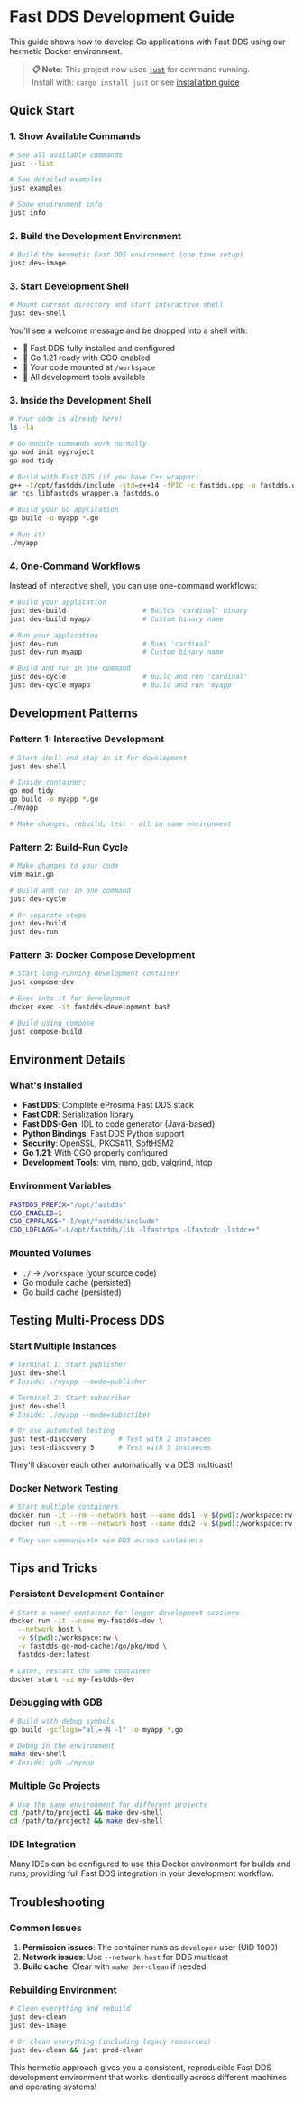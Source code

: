 # Fast DDS Development Guide

This guide shows how to develop Go applications with Fast DDS using our hermetic Docker environment.

> **📋 Note**: This project now uses [`just`](https://github.com/casey/just) for command running.  
> Install with: `cargo install just` or see [installation guide](https://github.com/casey/just#installation)

## Quick Start

### 1. Show Available Commands
```bash
# See all available commands
just --list

# See detailed examples  
just examples

# Show environment info
just info
```

### 2. Build the Development Environment
```bash
# Build the hermetic Fast DDS environment (one time setup)
just dev-image
```

### 3. Start Development Shell
```bash
# Mount current directory and start interactive shell
just dev-shell
```

You'll see a welcome message and be dropped into a shell with:
- 🚀 Fast DDS fully installed and configured
- 🐹 Go 1.21 ready with CGO enabled  
- 📁 Your code mounted at `/workspace`
- 🔧 All development tools available

### 3. Inside the Development Shell
```bash
# Your code is already here!
ls -la

# Go module commands work normally
go mod init myproject
go mod tidy

# Build with Fast DDS (if you have C++ wrapper)
g++ -I/opt/fastdds/include -std=c++14 -fPIC -c fastdds.cpp -o fastdds.o
ar rcs libfastdds_wrapper.a fastdds.o

# Build your Go application
go build -o myapp *.go

# Run it!
./myapp
```

### 4. One-Command Workflows

Instead of interactive shell, you can use one-command workflows:

```bash
# Build your application
just dev-build                   # Builds 'cardinal' binary
just dev-build myapp             # Custom binary name

# Run your application  
just dev-run                     # Runs 'cardinal'
just dev-run myapp               # Custom binary name

# Build and run in one command
just dev-cycle                   # Build and run 'cardinal'
just dev-cycle myapp             # Build and run 'myapp'
```

## Development Patterns

### Pattern 1: Interactive Development
```bash
# Start shell and stay in it for development
just dev-shell

# Inside container:
go mod tidy
go build -o myapp *.go
./myapp

# Make changes, rebuild, test - all in same environment
```

### Pattern 2: Build-Run Cycle
```bash
# Make changes to your code
vim main.go

# Build and run in one command
just dev-cycle

# Or separate steps
just dev-build
just dev-run
```

### Pattern 3: Docker Compose Development
```bash
# Start long-running development container
just compose-dev

# Exec into it for development
docker exec -it fastdds-development bash

# Build using compose
just compose-build
```

## Environment Details

### What's Installed
- **Fast DDS**: Complete eProsima Fast DDS stack
- **Fast CDR**: Serialization library
- **Fast DDS-Gen**: IDL to code generator (Java-based)
- **Python Bindings**: Fast DDS Python support
- **Security**: OpenSSL, PKCS#11, SoftHSM2
- **Go 1.21**: With CGO properly configured
- **Development Tools**: vim, nano, gdb, valgrind, htop

### Environment Variables
```bash
FASTDDS_PREFIX="/opt/fastdds"
CGO_ENABLED=1
CGO_CPPFLAGS="-I/opt/fastdds/include"  
CGO_LDFLAGS="-L/opt/fastdds/lib -lfastrtps -lfastcdr -lstdc++"
```

### Mounted Volumes
- `./` → `/workspace` (your source code)
- Go module cache (persisted)
- Go build cache (persisted)

## Testing Multi-Process DDS

### Start Multiple Instances
```bash
# Terminal 1: Start publisher
just dev-shell
# Inside: ./myapp --mode=publisher

# Terminal 2: Start subscriber  
just dev-shell
# Inside: ./myapp --mode=subscriber

# Or use automated testing
just test-discovery        # Test with 2 instances
just test-discovery 5      # Test with 5 instances
```

They'll discover each other automatically via DDS multicast!

### Docker Network Testing
```bash
# Start multiple containers
docker run -it --rm --network host --name dds1 -v $(pwd):/workspace:rw fastdds-dev:latest
docker run -it --rm --network host --name dds2 -v $(pwd):/workspace:rw fastdds-dev:latest

# They can communicate via DDS across containers
```

## Tips and Tricks

### Persistent Development Container
```bash
# Start a named container for longer development sessions
docker run -it --name my-fastdds-dev \
  --network host \
  -v $(pwd):/workspace:rw \
  -v fastdds-go-mod-cache:/go/pkg/mod \
  fastdds-dev:latest

# Later, restart the same container
docker start -ai my-fastdds-dev
```

### Debugging with GDB
```bash
# Build with debug symbols
go build -gcflags="all=-N -l" -o myapp *.go

# Debug in the environment
make dev-shell
# Inside: gdb ./myapp
```

### Multiple Go Projects
```bash
# Use the same environment for different projects
cd /path/to/project1 && make dev-shell
cd /path/to/project2 && make dev-shell
```

### IDE Integration
Many IDEs can be configured to use this Docker environment for builds and runs, providing full Fast DDS integration in your development workflow.

## Troubleshooting

### Common Issues
1. **Permission issues**: The container runs as `developer` user (UID 1000)
2. **Network issues**: Use `--network host` for DDS multicast
3. **Build cache**: Clear with `make dev-clean` if needed

### Rebuilding Environment
```bash
# Clean everything and rebuild
just dev-clean
just dev-image

# Or clean everything (including legacy resources)
just dev-clean && just prod-clean
```

This hermetic approach gives you a consistent, reproducible Fast DDS development environment that works identically across different machines and operating systems! 